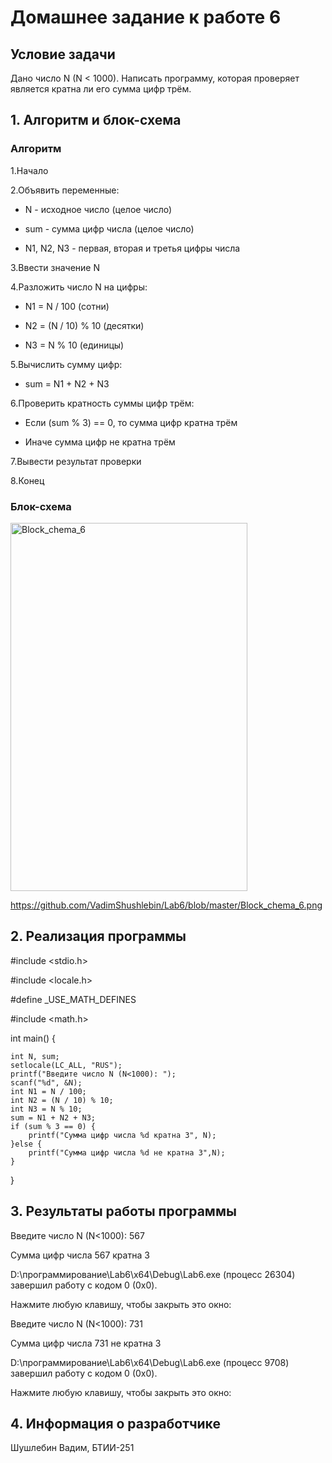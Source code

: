 # Домашнее задание к работе 6

## Условие задачи

Дано число N (N < 1000). Написать программу, которая проверяет является кратна ли его сумма цифр трём.

## 1. Алгоритм и блок-схема
### Алгоритм
1.Начало

2.Объявить переменные:

- N - исходное число (целое число)

- sum - сумма цифр числа (целое число)

- N1, N2, N3 - первая, вторая и третья цифры числа

3.Ввести значение N

4.Разложить число N на цифры:

- N1 = N / 100 (сотни)

- N2 = (N / 10) % 10 (десятки)

- N3 = N % 10 (единицы)

5.Вычислить сумму цифр: 

- sum = N1 + N2 + N3

6.Проверить кратность суммы цифр трём:

- Если (sum % 3) == 0, то сумма цифр кратна трём

- Иначе сумма цифр не кратна трём

7.Вывести результат проверки

8.Конец
### Блок-схема

<img width="379" height="589" alt="Block_chema_6" src="https://github.com/user-attachments/assets/533e14d6-f599-48cf-b547-32087b529118" />

https://github.com/VadimShushlebin/Lab6/blob/master/Block_chema_6.png

## 2. Реализация программы

#include <stdio.h>

#include <locale.h>

#define _USE_MATH_DEFINES

#include <math.h>

int main()
{

	int N, sum;
	setlocale(LC_ALL, "RUS");
	printf("Введите число N (N<1000): ");
	scanf("%d", &N);
	int N1 = N / 100;
	int N2 = (N / 10) % 10;
	int N3 = N % 10;
	sum = N1 + N2 + N3;
	if (sum % 3 == 0) {
		printf("Сумма цифр числа %d кратна 3", N);
	}else {
		printf("Сумма цифр числа %d не кратна 3",N);
	}
}

## 3. Результаты работы программы
Введите число N (N<1000): 567

Сумма цифр числа 567 кратна 3

D:\программирование\Lab6\x64\Debug\Lab6.exe (процесс 26304) завершил работу с кодом 0 (0x0).

Нажмите любую клавишу, чтобы закрыть это окно:

Введите число N (N<1000): 731

Сумма цифр числа 731 не кратна 3

D:\программирование\Lab6\x64\Debug\Lab6.exe (процесс 9708) завершил работу с кодом 0 (0x0).

Нажмите любую клавишу, чтобы закрыть это окно:

## 4. Информация о разработчике

Шушлебин Вадим, БТИИ-251


